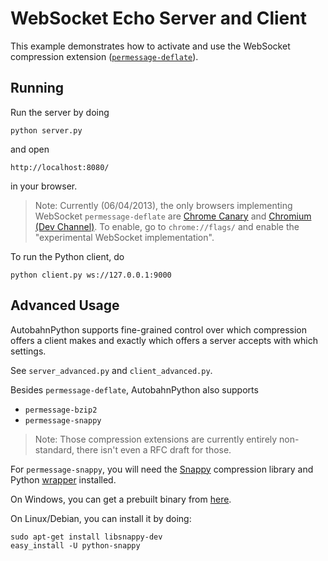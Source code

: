 WebSocket Echo Server and Client
================================

This example demonstrates how to activate and use the WebSocket compression extension ([`permessage-deflate`](http://tools.ietf.org/html/draft-ietf-hybi-permessage-compression-09)).

Running
-------

Run the server by doing

    python server.py

and open

    http://localhost:8080/

in your browser.

> Note: Currently (06/04/2013), the only browsers implementing WebSocket `permessage-deflate` are [Chrome Canary](https://www.google.com/intl/en/chrome/browser/canary.html) and [Chromium (Dev Channel)](http://www.chromium.org/getting-involved/dev-channel).
> To enable, go to `chrome://flags/` and enable the "experimental WebSocket implementation".

To run the Python client, do

    python client.py ws://127.0.0.1:9000


Advanced Usage
--------------

AutobahnPython supports fine-grained control over which compression offers a client makes and exactly which offers a server accepts with which settings.

See `server_advanced.py` and `client_advanced.py`.

Besides `permessage-deflate`, AutobahnPython also supports

 * `permessage-bzip2`
 * `permessage-snappy`

> Note: Those compression extensions are currently entirely non-standard, there isn't even a RFC draft for those.
> 

For `permessage-snappy`, you will need the [Snappy](http://code.google.com/p/snappy/) compression library and Python [wrapper](http://github.com/andrix/python-snappy) installed.

On Windows, you can get a prebuilt binary from [here](http://www.lfd.uci.edu/~gohlke/pythonlibs/).

On Linux/Debian, you can install it by doing:

    sudo apt-get install libsnappy-dev
    easy_install -U python-snappy

